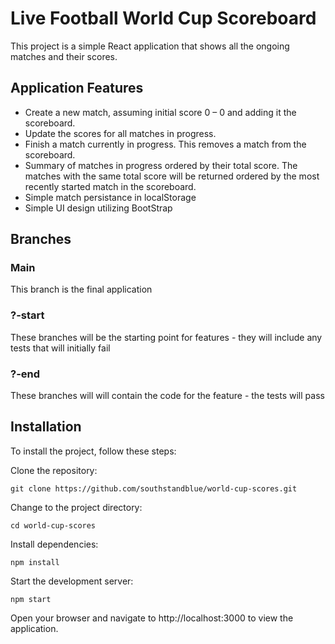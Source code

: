 # Live Football World Cup Scoreboard

This project is a simple React application that shows all the ongoing matches and their scores.

## Application Features

- Create a new match, assuming initial score 0 – 0 and adding it the scoreboard.
- Update the scores for all matches in progress.
- Finish a match currently in progress. This removes a match from the scoreboard.
- Summary of matches in progress ordered by their total score. The matches with the
  same total score will be returned ordered by the most recently started match in the scoreboard.
- Simple match persistance in localStorage
- Simple UI design utilizing BootStrap

## Branches

### Main

This branch is the final application

### ?-start

These branches will be the starting point for features - they will include any tests that will initially fail

### ?-end

These branches will will contain the code for the feature - the tests will pass

## Installation

To install the project, follow these steps:

Clone the repository:

`git clone https://github.com/southstandblue/world-cup-scores.git`

Change to the project directory:

`cd world-cup-scores`

Install dependencies:

`npm install`

Start the development server:

`npm start`

Open your browser and navigate to http://localhost:3000 to view the application.
